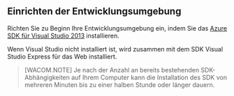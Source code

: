 ## <a name="setupdevenv"></a>Einrichten der Entwicklungsumgebung

Richten Sie zu Beginn Ihre Entwicklungsumgebung ein, indem Sie das [Azure SDK für Visual Studio 2013][Azure SDK für Visual Studio 2013] installieren.

Wenn Visual Studio nicht installiert ist, wird zusammen mit dem SDK Visual Studio Express für das Web installiert.

> [WACOM.NOTE] Je nach der Anzahl an bereits bestehenden SDK-Abhängigkeiten auf Ihrem Computer kann die Installation des SDK von mehreren Minuten bis zu einer halben Stunde oder länger dauern.

  [Azure SDK für Visual Studio 2013]: http://go.microsoft.com/fwlink/?LinkID=324322
